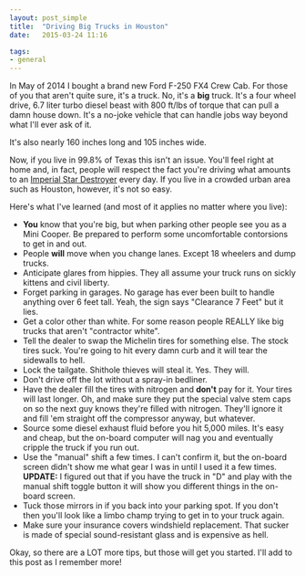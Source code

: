 ```yaml
---
layout: post_simple
title:  "Driving Big Trucks in Houston"
date:   2015-03-24 11:16

tags:
- general
---
```


In May of 2014 I bought a brand new Ford F-250 FX4 Crew Cab. For those of you that aren't quite sure, it's a truck. No, it's a **big** truck. It's a four wheel drive, 6.7 liter turbo diesel beast with 800 ft/lbs of torque that can pull a damn house down. It's a no-joke vehicle that can handle jobs way beyond what I'll ever ask of it.

It's also nearly 160 inches long and 105 inches wide.

Now, if you live in 99.8% of Texas this isn't an issue. You'll feel right at home and, in fact, people will respect the fact you're driving what amounts to an [Imperial Star Destroyer](http://en.wikipedia.org/wiki/Star_Destroyer) every day. If you live in a crowded urban area such as Houston, however, it's not so easy.

Here's what I've learned (and most of it applies no matter where you live):

- **You** know that you're big, but when parking other people see you as a Mini Cooper. Be prepared to perform some uncomfortable contorsions to get in and out.
- People **will** move when you change lanes. Except 18 wheelers and dump trucks.
- Anticipate glares from hippies. They all assume your truck runs on sickly kittens and civil liberty.
- Forget parking in garages. No garage has ever been built to handle anything over 6 feet tall. Yeah, the sign says "Clearance 7 Feet" but it lies.
- Get a color other than white. For some reason people REALLY like big trucks that aren't "contractor white".
- Tell the dealer to swap the Michelin tires for something else. The stock tires suck. You're going to hit every damn curb and it will tear the sidewalls to hell.
- Lock the tailgate. Shithole thieves will steal it. Yes. They will.
- Don't drive off the lot without a spray-in bedliner.
- Have the dealer fill the tires with nitrogen and **don't** pay for it. Your tires will last longer. Oh, and make sure they put the special valve stem caps on so the next guy knows they're filled with nitrogen. They'll ignore it and fill 'em straight off the compressor anyway, but whatever.
- Source some diesel exhaust fluid before you hit 5,000 miles. It's easy and cheap, but the on-board computer will nag you and eventually cripple the truck if you run out.
- Use the "manual" shift a few times. I can't confirm it, but the on-board screen didn't show me what gear I was in until I used it a few times. **UPDATE:** I figured out that if you have the truck in "D" and play with the manual shift toggle button it will show you different things in the on-board screen.
- Tuck those mirrors in if you back into your parking spot. If you don't then you'll look like a limbo champ trying to get in to your truck again.
- Make sure your insurance covers windshield replacement. That sucker is made of special sound-resistant glass and is expensive as hell.

Okay, so there are a LOT more tips, but those will get you started. I'll add to this post as I remember more!
